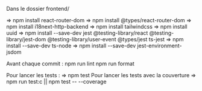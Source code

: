 Dans le dossier frontend/

=> npm install react-router-dom
=> npm install @types/react-router-dom
=> npm install i18next-http-backend
=> npm install tailwindcss
=> npm install uuid
=> npm install --save-dev jest @testing-library/react @testing-library/jest-dom @testing-library/user-event @types/jest ts-jest
=> npm install --save-dev ts-node
=> npm install --save-dev jest-environment-jsdom


Avant chaque commit :
npm run lint
npm run format


Pour lancer les tests :
=> npm test
Pour lancer les tests avec la couverture
=> npm run test:c || npm test -- --coverage

